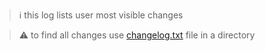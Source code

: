 > :information_source: this log lists user most visible changes

> :warning: to find all changes use [changelog.txt](https://github.com/andry81-devops/gh-action--git-checkout/blob/master/changelog.txt) file in a directory
